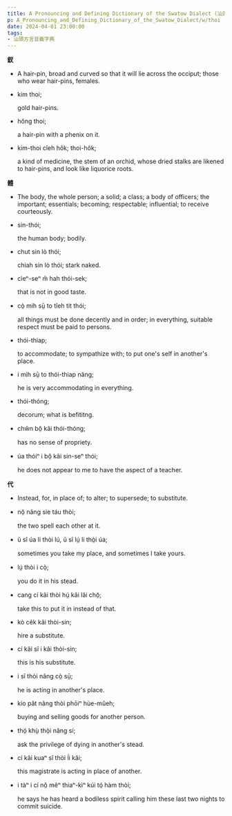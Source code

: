 ```yaml
---
title: A Pronouncing and Defining Dictionary of the Swatow Dialect (汕頭方言音義字典) / thoi
p: A_Pronouncing_and_Defining_Dictionary_of_the_Swatow_Dialect/w/thoi
date: 2024-04-01 23:00:00
tags: 
- 汕頭方言音義字典
---
```



**釵**
- A hair-pin, broad and curved so that it will lie across the occiput; those who wear hair-pins, females.

- kim thoi;

  gold hair-pins.

- hŏng thoi;

  a hair-pin with a phenix on it.

- kim-thoi cîeh hôk; thoi-hôk;

  a kind of medicine, the stem of an orchid, whose dried stalks are likened to hair-pins, and look like liquorice roots.

**體**
- The body, the whole person; a solid; a class; a  body of officers; the important; essentials; becoming; respectable;  influential; to receive courteously.

- sin-thói;

  the human body; bodily.

- chut sin lò thói;

  chiah sin lò thói; stark naked.

- cìeⁿ-seⁿ m̄ hah thói-sek;

  that is not in good taste.

- cò̤ mih sṳ̄ to tîeh tit thói;

  all things must be done decently and in order; in everything, suitable respect must be paid to persons.

- thói-thiap;

  to accommodate; to sympathize with; to put one's self in another's place.

- i mih sṳ̄ to thói-thiap nâng;

  he is very accommodating in everything.

- thói-thóng;

  decorum; what is befititng.

- chŵn bô̤ kâi thói-thóng;

  has no sense of propriety.

- úa thóiⁿ i bô̤ kâi sin-seⁿ thói;

  he does not appear to me to have the aspect of a teacher.

**代**
- Instead, for, in place of; to alter; to supersede; to substitute.

- nŏ̤ nâng sie táu thòi;

  the two spell each other at it.

- ŭ sî úa li thòi lú, ŭ sî lṳ́ li thò̤i úa;

  sometimes you take my place, and sometimes I take yours.

- lṳ́ thòi i cò̤;

  you do it in his stead.

- cang cí kâi thòi hṳ́ kâi lâi chō̤;

  take this to put it in instead of that.

- kò cêk kâi thòi-sin;

  hire a substitute.

- cí kâi sĭ i kâi thòi-sin;

  this is his substitute.

- i sĭ thòi nâng cò̤ sṳ̄;

  he is acting in another's place.

- kio pât nâng thòi phōiⁿ hùe-mûeh;

  buying and selling goods for another person.

- thó̤ khṳ̀ thò̤i nâng sí;

  ask the privilege of dying in another's stead.

- cí kâi kuaⁿ sĭ thòi ĺi kâi;

  this magistrate is acting in place of another.

- i tàⁿ i cí nŏ̤ mêⁿ thiaⁿ-kìⁿ kúi tó̤ hàm thòi;

  he says he has heard a bodiless spirit calling him these last two nights to commit suicide.